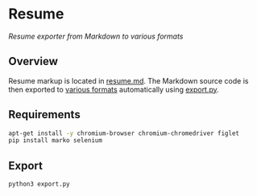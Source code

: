 # Resume

_Resume exporter from Markdown to various formats_

## Overview

Resume markup is located in [resume.md](resume.md). The Markdown source code is then exported to [various formats](export/) automatically using [export.py](export.py).

## Requirements

```bash
apt-get install -y chromium-browser chromium-chromedriver figlet
pip install marko selenium
```

## Export

```bash
python3 export.py
```
